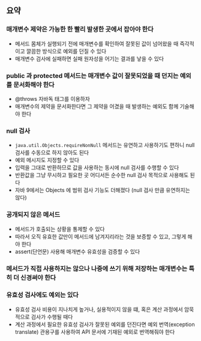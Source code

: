 ## 요약

### 매개변수 제약은 가능한 한 빨리 발생한 곳에서 잡아야 한다
- 메서드 몸체가 실행되기 전에 매개변수를 확인하여 잘못된 값이 넘어왔을 때 즉각적이고 깔끔한 방식으로 예외를 던질 수 있다
- 매개변수 검사에 실패하면 실패 원자성을 어기는 결과를 낳을 수 있다

### public 과 protected 메서드는 매개변수 값이 잘못되었을 때 던지는 예외를 문서화해야 한다
- @throws 자바독 태그를 이용하자
- 매개변수의 제약을 문서화한다면 그 제약을 어겼을 때 발생하는 예외도 함께 기술해야 한다

### null 검사
- `java.util.Objects.requireNonNull` 메서드는 유연하고 사용하기도 편하니 null 검사를 수동으로 하지 않아도 된다
- 예외 메시지도 지정할 수 있다
- 입력을 그대로 반환하므로 값을 사용하는 동시에 null 검사를 수행할 수 있다
- 반환값을 그냥 무시하고 필요한 곳 어디서든 순수한 null 검사 목적으로 사용해도 된다
- 자바 9에서는 Objects 에 범위 검사 기능도 더해졌다 (null 검사 만큼 유연하지는 않다)

### 공개되지 않은 메서드
- 메서드가 호출되는 상황을 통제할 수 있다
- 따라서 오직 유효한 값만이 메서드에 남겨지리라는 것을 보증할 수 있고, 그렇게 해야 한다
- assert(단언문) 사용해 매개변수 유효성을 검증할 수 있다

### 메서드가 직접 사용하지는 않으나 나중에 쓰기 위해 저장하는 매개변수는 특히 더 신경써야 한다 

### 유효성 검사에도 예외는 있다
- 유효성 검사 비용이 지나치게 높거나, 실용적이지 않을 떄, 혹은 계산 과정에서 암묵적으로 검사가 수행될 때다
- 계산 과정에서 필요한 유효성 검사가 잘못된 예외를 던진다면 예외 번역(exception translate) 관용구를 사용하여 API
문서에 기재된 예외로 번역해줘야 한다 